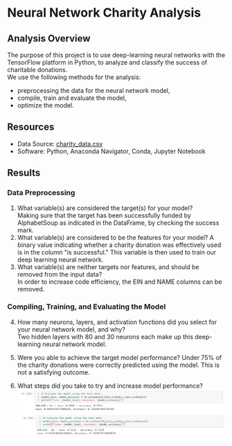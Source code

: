 # Neural Network Charity Analysis

## Analysis Overview
The purpose of this project is to use deep-learning neural networks with the TensorFlow platform in Python, to analyze and classify the success of charitable donations.\
We use the following methods for the analysis:
- preprocessing the data for the neural network model,
- compile, train and evaluate the model,
- optimize the model.

## Resources
- Data Source: [charity_data.csv](https://github.com/joZecodes/Neural_Network_Charity_Analysis/blob/main/charity_data.csv)
- Software: Python, Anaconda Navigator, Conda, Jupyter Notebook

## Results


### Data Preprocessing
1. What variable(s) are considered the target(s) for your model?   
Making sure that the target has been successfully funded by AlphabetSoup as indicated in the DataFrame, by checking the success mark.
2. What variable(s) are considered to be the features for your model?
A binary value indicating whether a charity donation was effectively used is in the column "is successful." This variable is then used to train our deep learning neural network.
3. What variable(s) are neither targets nor features, and should be removed from the input data?    
In order to increase code efficiency, the EIN and NAME columns can be removed.

### Compiling, Training, and Evaluating the Model
4. How many neurons, layers, and activation functions did you select for your neural network model, and why?  
Two hidden layers with 80 and 30 neurons each make up this deep-learning neural network model.
5. Were you able to achieve the target model performance? 
Under 75% of the charity donations were correctly predicted using the model. This is not a satisfying outcome.

6. What steps did you take to try and increase model performance?   
![Attempts.png](https://github.com/joZecodes/Neural_Network_Charity_Analysis/blob/main/Attempts.png) 
